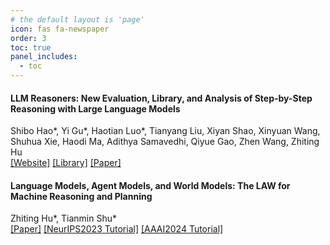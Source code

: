 ```yaml
---
# the default layout is 'page'
icon: fas fa-newspaper
order: 3
toc: true
panel_includes:
  - toc
---
```


#### LLM Reasoners: New Evaluation, Library, and Analysis of Step-by-Step Reasoning with Large Language Models
Shibo Hao\*, Yi Gu\*, Haotian Luo\*, Tianyang Liu, Xiyan Shao, Xinyuan Wang, Shuhua Xie, Haodi Ma, Adithya Samavedhi, Qiyue Gao, Zhen Wang, Zhiting Hu\
[[Website]](https://www.llm-reasoners.net) [[Library]](https://github.com/Ber666/llm-reasoners) [[Paper]](https://arxiv.org/abs/2404.05221)



#### Language Models, Agent Models, and World Models: The LAW for Machine Reasoning and Planning
Zhiting Hu\*, Tianmin Shu\*\
[[Paper]](https://arxiv.org/abs/2312.05230) [[NeurIPS2023 Tutorial]](https://sites.google.com/view/neurips2023law/home) [[AAAI2024 Tutorial]](https://sites.google.com/view/aaai2024worldmodel/home)


<!--
#### Mmtom-qa: Multimodal theory of mind question answering
Chuanyang Jin, Yutong Wu, Jing Cao, Jiannan Xiang, Yen-Ling Kuo, Zhiting Hu, Tomer Ullman, Antonio Torralba, Joshua B Tenenbaum, Tianmin Shu\
***Preprint*** [[Website]](https://chuanyangjin.com/mmtom-qa) [[Paper]](https://arxiv.org/abs/2401.08743)
-->


